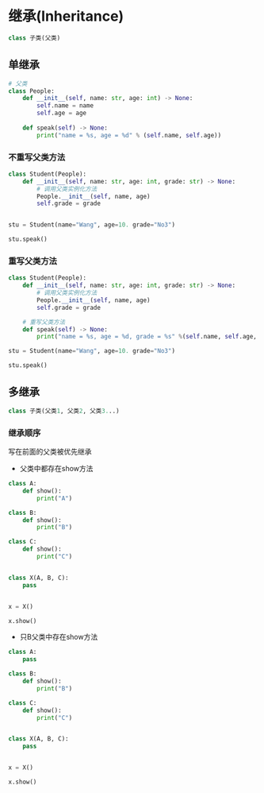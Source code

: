 <!--
 * @Description: 
 * @Version: 1.0
 * @Author: daLao
 * @Email: dalao@xxx.com
 * @Date: 2022-10-09 22:16:36
 * @LastEditors: daLao
 * @LastEditTime: 2023-04-17 15:20:58
-->

# 继承(Inheritance)

```py
class 子类(父类)
```

## 单继承

```py
# 父类
class People:
    def __init__(self, name: str, age: int) -> None:
        self.name = name
        self.age = age
    
    def speak(self) -> None:
        print("name = %s, age = %d" % (self.name, self.age))
```

### 不重写父类方法

```py
class Student(People):
    def __init__(self, name: str, age: int, grade: str) -> None:
        # 调用父类实例化方法
        People.__init__(self, name, age)
        self.grade = grade


stu = Student(name="Wang", age=10. grade="No3")

stu.speak()
```

### 重写父类方法

```py
class Student(People):
    def __init__(self, name: str, age: int, grade: str) -> None:
        # 调用父类实例化方法
        People.__init__(self, name, age)
        self.grade = grade

    # 重写父类方法
    def speak(self) -> None:
        print("name = %s, age = %d, grade = %s" %(self.name, self.age, self.grade))

stu = Student(name="Wang", age=10. grade="No3")

stu.speak()
```

## 多继承

```py
class 子类(父类1, 父类2, 父类3...) 
```

### 继承顺序

写在前面的父类被优先继承

- 父类中都存在show方法

```py
class A:
    def show():
        print("A")

class B:
    def show():
        print("B")

class C:
    def show():
        print("C")


class X(A, B, C):
    pass


x = X()

x.show()
```

- 只B父类中存在show方法

```py
class A:
    pass

class B:
    def show():
        print("B")

class C:
    def show():
        print("C")


class X(A, B, C):
    pass


x = X()

x.show()
```